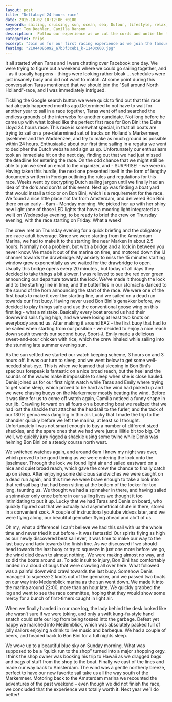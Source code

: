 ```yaml
---
layout: post
title: "DeltaLoyd 24 hours race"
date: 2015-10-02 10:12:06 +0100
keywords: sailing, cruising, sun, ocean, sea, Dufour, lifestyle, relax, enjoy
author: Tom Doehler, Camilla Ransom
description:  Follow our experience as we cut the cords and untie the lines, leaving behind the buzz of our busy city lives, and immerse ourselves in a life of sailing, anchoring, boating and generally living a happy cruisers life.
categories: trips
excerpt: "Join us for our first racing experience as we join the famous DeltaLloyd 24 hours race ... 24 hours non-stop on the Markermeer and Ijsselmeer."
featimg: "21044086092_a7b3f3ceb1_k-1140x600.jpg"
---
```

It all started when Taras and I were chatting over Facebook one day. We were trying to figure out a weekend where we could go sailing together, and - as it usually happens - things were looking rather bleak ... schedules were just insanely busy and did not want to match. At some point during this conversation Taras mentioned that we should join the "Sail around North Holland"-race, and I was immediately intrigued. 

Tickling the Google search button we were quick to find out that this race had already happened months ago.Determined to not have to wait for another year to sail in a race together, Taras went off and searched the endless grounds of the interwebs for another candidate. Not long before he came up with what looked like the perfect first race for Bon Bini: the Delta Lloyd 24 hours race. This race is somewhat special, in that all boats are trying to sail on a pre-determined set of tracks on Holland's Markermeer, Ijsselmeer and the Waddenzee, and try to make as much ground as possible within 24 hours. Enthusiastic about our first time sailing in a regatta we went to decipher the Dutch website and sign us up. Unfortunately our enthusiasm took an immediate hit on the next day, finding out that we had just missed the deadline for entering the race. On the odd chance that we might still be able to join we sent an email to the organizer, and - SURPRISE! - we were in.
Having taken this hurdle, the next one presented itself in the form of lengthy documents written in Foreign outlining the rules and regulations for this race. Weeks went by decrypting Dutch sailing jargon until we finally had an idea of the do's and don’ts of this event. Next up was finding a boat yard that would install a tricolor on Bon Bini, which is a requirement for the race. We found a nice little place not far from Amsterdam, and delivered Bon Bini there on an early - 6am - Monday morning. We picked her up with her shiny new light (one of those LED lights that have a mooring light integrated as well) on Wednesday evening, to be ready to brief the crew on Thursday evening, with the race starting on Friday. What a week!

The crew met on Thursday evening for a quick briefing and the obligatory pre-race adult beverage. Since we were starting from the Amsterdam Marina, we had to make it to the starting line near Marken in about 2.5 hours. Normally not a problem, but with a bridge and a lock in between you never know. We made it out of the marina on time, and motored down the IJ channel towards the drawbridge. My anxiety to miss the 15 minutes starting window grew exponentially as we waited for the drawbridge to open. Usually this bridge opens every 20 minutes , but today of all days they decided to take things a bit slower. I was relieved to see the red over green announcing our departure towards the lock. We've made it through the lock and to the starting line in time, and the butterflies in our stomachs danced to the sound of the horn announcing the start of the race. We were one of the first boats to make it over the starting line, and we sailed on a dead run towards our first buoy. Having never used Bon Bini's genakker before, we decided to play things safe and use the conventional goose wing on this first leg - what a mistake. Basically every boat around us had their downwind sails flying high, and we were losing at least two knots on everybody around us. After making it around EA2 - the first buoy that had to be sailed when starting from our position - we decided to enjoy a nice reach down south towards our second buoy, Sport-J. Emily made a delicious sweet-and-sour chicken with rice, which the crew inhaled while sailing into the stunning late summer evening sun.

As the sun settled we started our watch keeping scheme, 3 hours on and 3 hours off. It was our turn to sleep, and we went below to get some well-needed shut-eye. This is when we learned that sleeping in Bon Bini's spacious forepeak is fantastic on a nice broad reach, but the heel and the sounds of the waves make it impossible to sleep when she is close hauled. Denis joined us for our first night watch while Taras and Emily where trying to get some sleep, which proved to be hard as the wind had picked up and we were chasing buoys on the Markermeer mostly beating the wind. Before it was time for us to come off watch again, Camilla noticed a funny shape in our jib. Crawling forward on all fours on a bouncing boat we realized that we had lost the shackle that attaches the headsail to the furler, and the tack of our 130% genoa was dangling in thin air. Lucky that I made the trip to the chandler quickly before we left the marina, at least so I thought. Unfortunately I was not smart enough to buy a number of different sized shackles, and the spare ones that we had were just a liiiitle bit too big. Oh well, we quickly jury rigged a shackle using some twine while Denis was helming Bon Bini on a steady course north west.

We switched watches again, and around 6am I knew my night was over, which proved to be good timing as we were entering the lock onto the Ijsselmeer. Through the lock we found light air and sailed eastward on a nice and quiet broad reach, which gave the crew the chance to finally catch up on sleep. After enjoying some delicious sandwiches we were caught on a dead run again, and this time we were brave enough to take a look into that red sail bag that had been sitting at the bottom of the locker for too long, taunting us. We thought we had a spinnaker in there, and having sailed a spinnaker only once before in our sailing lives we thought it too intimidating to put it up. Lucky that we had Taras and Denis on board, who quickly figured out that we actually had asymmetrical chute in there, stored in a convenient sock. A couple of instructional youtube videos later, and we were flying along, our beautiful gennaker flying ahead and aloft of us.

Oh my, what a difference! I can't believe we had this sail with us the whole time and never tried it out before - it was fantastic! Our spirits flying as high as our newly discovered best sail ever, it was time to make our way to the last buoy and tack towards the finish line. As we discussed if we should head towards the last buoy or try to squeeze in just one more before we go, the wind died down to almost nothing. We were making almost no way, and so did the boats around us. To add insult to injury, Bon Bini had comfortably landed in a cloud of bugs that were crawling all over here. What followed was a painful downwind crawl towards the last buoy. Somehow Denis managed to squeeze 2 knots out of the gennaker, and we passed two boats on our way into Medemblick marina as the sun went down. We made it into the marina around 22:00, more than an hour late. We quickly grabbed the log and went to see the race committee, hoping that they would show some mercy for a bunch of first-timers caught in light air.

When we finally handed in our race log, the lady behind the desk looked like she wasn’t sure if we were joking, and only a swift kung-fu-style hand snatch could safe our log from being tossed into the garbage. Defeat yet happy we marched into Medemblick, which was absolutely packed full of jolly sailors enjoying a drink to live music and barbeque. We had a couple of beers, and headed back to Bon Bini for a full nights sleep.

We woke up to a beautiful blue sky on Sunday morning. What was supposed to be a “quick run to the shop” turned into a major shopping orgy. I think the shop owner was booking his trip to Hawaii as we dragged bags and bags of stuff from the shop to the boat. Finally we cast of the lines and made our way back to Amsterdam. The wind was a gentle northerly breeze, perfect to have our new favorite sail take us all the way south of the Markermeer. Motoring back to the Amsterdam marina we recounted the adventures of the past weekend – even though we did not finish the race, we concluded that the experience was totally worth it. Next year we’ll do better!
